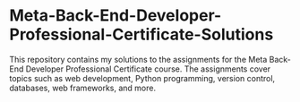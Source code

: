 # Meta-Back-End-Developer-Professional-Certificate-Solutions
This repository contains my solutions to the assignments for the Meta Back-End Developer Professional Certificate course. The assignments cover topics such as web development, Python programming, version control, databases, web frameworks, and more.
